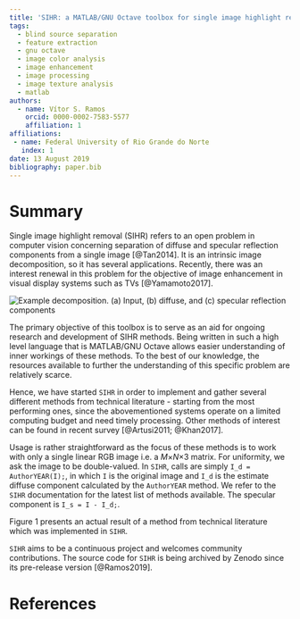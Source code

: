 ```yaml
---
title: 'SIHR: a MATLAB/GNU Octave toolbox for single image highlight removal'
tags:
  - blind source separation
  - feature extraction
  - gnu octave
  - image color analysis
  - image enhancement
  - image processing
  - image texture analysis
  - matlab
authors:
  - name: Vítor S. Ramos
    orcid: 0000-0002-7583-5577
    affiliation: 1
affiliations:
 - name: Federal University of Rio Grande do Norte
   index: 1
date: 13 August 2019
bibliography: paper.bib
---
```


# Summary

Single image highlight removal (SIHR) refers to an open problem in computer vision concerning separation of diffuse and specular reflection components from a single image [@Tan2014]. It is an intrinsic image decomposition, so it has several applications. Recently, there was an interest renewal in this problem for the objective of image enhancement in visual display systems such as TVs [@Yamamoto2017].

![Example decomposition. (a\) Input, (b\) diffuse, and (c\) specular reflection components](figures/example.jpg)

The primary objective of this toolbox is to serve as an aid for ongoing research and development of SIHR methods. Being written in such a high level language that is MATLAB/GNU Octave allows easier understanding of inner workings of these methods. To the best of our knowledge, the resources available to further the understanding of this specific problem are relatively scarce.

Hence, we have started ``SIHR`` in order to implement and gather several different methods from technical literature - starting from the most performing ones, since the abovementioned systems operate on a limited computing budget and need timely processing. Other methods of interest can be found in recent survey [@Artusi2011; @Khan2017].

Usage is rather straightforward as the focus of these methods is to work with only a single linear RGB image i.e. a *M*×*N*×3 matrix. For uniformity, we ask the image to be double-valued. In ``SIHR``, calls are simply ``I_d = AuthorYEAR(I);``, in which ``I`` is the original image and ``I_d`` is the estimate diffuse component calculated by the ``AuthorYEAR`` method. We refer to the ``SIHR`` documentation for the latest list of methods available. The specular component is ``I_s = I - I_d;``.

Figure 1 presents an actual result of a method from technical literature which was implemented in ``SIHR``.

``SIHR`` aims to be a continuous project and welcomes community contributions. The source code for ``SIHR`` is being archived by Zenodo since its pre-release version [@Ramos2019].

# References